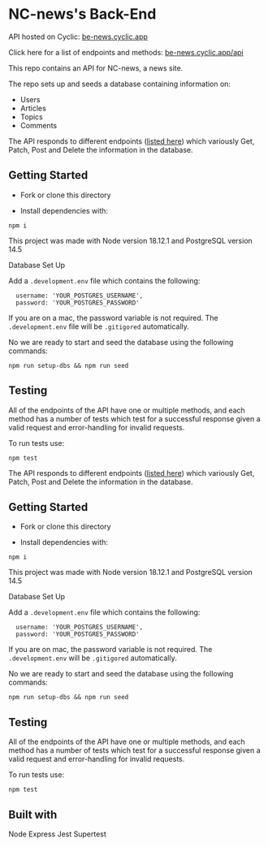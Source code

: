 # NC-news's Back-End

API hosted on Cyclic:
[be-news.cyclic.app](https://be-news.cyclic.app) 

Click here for a list of endpoints and methods:
[be-news.cyclic.app/api](https://be-news.cyclic.app/api)

This repo contains an API for NC-news, a news site.

The repo sets up and seeds a database containing information on:

- Users
- Articles
- Topics
- Comments

The API responds to different endpoints ([listed here](https://be-news.cyclic.app/api)) which variously Get, Patch, Post and Delete the information in the database.

## Getting Started

- Fork or clone this directory

- Install dependencies with:

```
npm i
```

This project was made with Node version 18.12.1 and PostgreSQL version 14.5

Database Set Up

Add a `.development.env` file which contains the following:

```
  username: 'YOUR_POSTGRES_USERNAME',
  password: 'YOUR_POSTGRES_PASSWORD'
```

If you are on a mac, the password variable is not required. The `.development.env` file will be `.gitigored` automatically.

No we are ready to start and seed the database using the following commands:

```
npm run setup-dbs && npm run seed
```

## Testing

All of the endpoints of the API have one or multiple methods, and each method has a number of tests which test for a successful response given a valid request and error-handling for invalid requests.

To run tests use:

```
npm test
```

The API responds to different endpoints ([listed here](https://be-news.cyclic.app/api)) which variously Get, Patch, Post and Delete the information in the database.

## Getting Started

- Fork or clone this directory

- Install dependencies with:

```
npm i
```
This project was made with Node version 18.12.1 and PostgreSQL version 14.5


Database Set Up


Add a `.development.env` file which contains the following: 

```
  username: 'YOUR_POSTGRES_USERNAME',
  password: 'YOUR_POSTGRES_PASSWORD'
```
If you are on mac, the password variable is not required. The `.development.env` will be `.gitigored` automatically.

No we are ready to start and seed the database using the following commands:

```
npm run setup-dbs && npm run seed
```
## Testing


All of the endpoints of the API have one or multiple methods, and each method has a number of tests which test for a successful response given a valid request and error-handling for invalid requests.

To run tests use:

```
npm test
```

## Built with

Node
Express 
Jest
Supertest 

